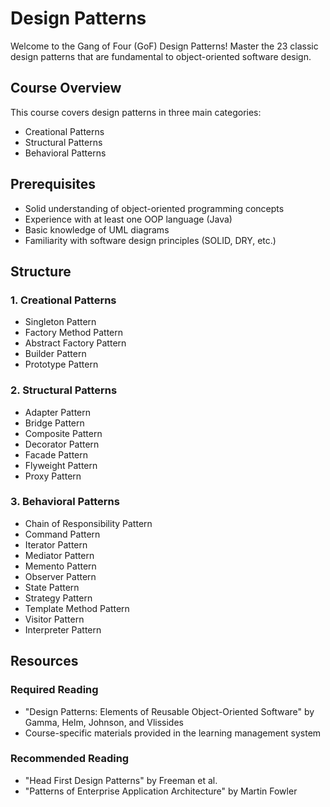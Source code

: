 # Design Patterns

Welcome to the Gang of Four (GoF) Design Patterns! Master the 23 classic design patterns that are fundamental to object-oriented software design.

## Course Overview

This course covers design patterns in three main categories:

- Creational Patterns
- Structural Patterns
- Behavioral Patterns

## Prerequisites

- Solid understanding of object-oriented programming concepts
- Experience with at least one OOP language (Java)
- Basic knowledge of UML diagrams
- Familiarity with software design principles (SOLID, DRY, etc.)

## Structure

### 1. Creational Patterns

- Singleton Pattern
- Factory Method Pattern
- Abstract Factory Pattern
- Builder Pattern
- Prototype Pattern

### 2. Structural Patterns

- Adapter Pattern
- Bridge Pattern
- Composite Pattern
- Decorator Pattern
- Facade Pattern
- Flyweight Pattern
- Proxy Pattern

### 3. Behavioral Patterns

- Chain of Responsibility Pattern
- Command Pattern
- Iterator Pattern
- Mediator Pattern
- Memento Pattern
- Observer Pattern
- State Pattern
- Strategy Pattern
- Template Method Pattern
- Visitor Pattern
- Interpreter Pattern

## Resources

### Required Reading

- "Design Patterns: Elements of Reusable Object-Oriented Software" by Gamma, Helm, Johnson, and Vlissides
- Course-specific materials provided in the learning management system

### Recommended Reading

- "Head First Design Patterns" by Freeman et al.
- "Patterns of Enterprise Application Architecture" by Martin Fowler

